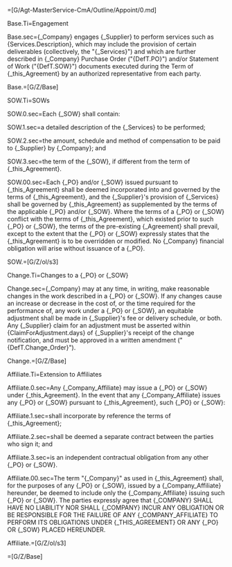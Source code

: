 =[G/Agt-MasterService-CmA/Outline/Appoint/0.md]

Base.Ti=Engagement

Base.sec={_Company} engages {_Supplier} to perform services such as {Services.Description}, which may include the provision of certain deliverables (collectively, the "{_Services}") and which are further described in {_Company} Purchase Order ("{DefT.PO}") and/or Statement of Work ("{DefT.SOW}") documents executed during the Term of {_this_Agreement} by an authorized representative from each party.

Base.=[G/Z/Base]

SOW.Ti=SOWs

SOW.0.sec=Each {_SOW} shall contain:

SOW.1.sec=a detailed description of the {_Services} to be performed;

SOW.2.sec=the amount, schedule and method of compensation to be paid to {_Supplier} by {_Company}; and

SOW.3.sec=the term of the {_SOW}, if different from the term of {_this_Agreement}.

SOW.00.sec=Each {_PO} and/or {_SOW} issued pursuant to {_this_Agreement} shall be deemed incorporated into and governed by the terms of {_this_Agreement}, and the {_Supplier}'s provision of {_Services} shall be governed by {_this_Agreement} as supplemented by the terms of the applicable {_PO} and/or {_SOW}. Where the terms of a {_PO} or {_SOW} conflict with the terms of {_this_Agreement}, which existed prior to such {_PO} or {_SOW}, the terms of the pre-existing {_Agreement} shall prevail, except to the extent that the {_PO} or {_SOW} expressly states that the {_this_Agreement} is to be overridden or modified. No {_Company} financial obligation will arise without issuance of a {_PO}.

SOW.=[G/Z/ol/s3]

Change.Ti=Changes to a {_PO} or {_SOW}

Change.sec={_Company} may at any time, in writing, make reasonable changes in the work described in a {_PO} or {_SOW}. If any changes cause an increase or decrease in the cost of, or the time required for the performance of, any work under a {_PO} or {_SOW}, an equitable adjustment shall be made in {_Supplier}'s fee or delivery schedule, or both. Any {_Supplier} claim for an adjustment must be asserted within {ClaimForAdjustment.days} of {_Supplier}'s receipt of the change notification, and must be approved in a written amendment ("{DefT.Change_Order}").

Change.=[G/Z/Base]

Affiliate.Ti=Extension to Affiliates

Affiliate.0.sec=Any {_Company_Affiliate} may issue a {_PO} or {_SOW} under {_this_Agreement}. In the event that any {_Company_Affiliate} issues any {_PO} or {_SOW} pursuant to {_this_Agreement}, such {_PO} or {_SOW}:

Affiliate.1.sec=shall incorporate by reference the terms of {_this_Agreement};

Affiliate.2.sec=shall be deemed a separate contract between the parties who sign it; and

Affiliate.3.sec=is an independent contractual obligation from any other {_PO} or {_SOW}.

Affiliate.00.sec=The term "{_Company}" as used in {_this_Agreement} shall, for the purposes of any {_PO} or {_SOW}, issued by a {_Company_Affiliate} hereunder, be deemed to include only the {_Company_Affiliate} issuing such {_PO} or {_SOW}. The parties expressly agree that <span style="text-transform: uppercase">{_Company} shall have no liability nor shall {_Company} incur any obligation or be responsible for the failure of any {_Company_Affiliate} to perform its obligations under {_this_Agreement} or any {_PO} or {_SOW} placed hereunder</span>.

Affiliate.=[G/Z/ol/s3]

=[G/Z/Base]